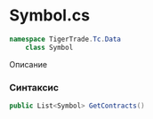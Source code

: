 
# Symbol.cs
```csharp
namespace TigerTrade.Tc.Data  
    class Symbol
```

Описание

### Синтаксис
```csharp
public List<Symbol> GetContracts()
```


                    
                    